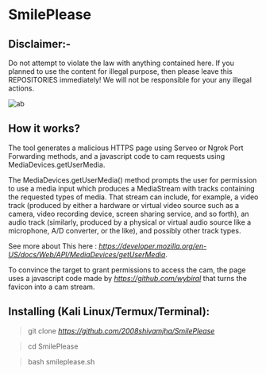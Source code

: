 # SmilePlease
## Disclaimer:-
Do not attempt to violate the law with anything contained here. If you planned to use the content for illegal purpose, then please leave this REPOSITORIES immediately! We will not be responsible for your any illegal actions.

![ab](ab.png)

## How it works?

The tool generates a malicious HTTPS page using Serveo or Ngrok Port Forwarding methods, and a javascript code to cam requests using MediaDevices.getUserMedia.

The MediaDevices.getUserMedia() method prompts the user for permission to use a media input which produces a MediaStream with tracks containing the requested types of media. That stream can include, for example, a video track (produced by either a hardware or virtual video source such as a camera, video recording device, screen sharing service, and so forth), an audio track (similarly, produced by a physical or virtual audio source like a microphone, A/D converter, or the like), and possibly other track types.

See more about This here : _https://developer.mozilla.org/en-US/docs/Web/API/MediaDevices/getUserMedia_.

To convince the target to grant permissions to access the cam, the page uses a javascript code made by _https://github.com/wybiral_ that turns the favicon into a cam stream.

## Installing (Kali Linux/Termux/Terminal):

>git clone _https://github.com/2008shivamjha/SmilePlease_

>cd SmilePlease

>bash smileplease.sh
